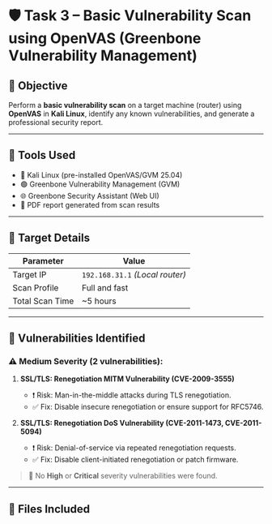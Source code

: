 # 🛡️ Task 3 – Basic Vulnerability Scan using OpenVAS (Greenbone Vulnerability Management)

## 📌 Objective

Perform a **basic vulnerability scan** on a target machine (router) using **OpenVAS** in **Kali Linux**, identify any known vulnerabilities, and generate a professional security report.

---

## 🧰 Tools Used

- 🐧 Kali Linux (pre-installed OpenVAS/GVM 25.04)
- 🟢 Greenbone Vulnerability Management (GVM)
- 🌐 Greenbone Security Assistant (Web UI)
- 📄 PDF report generated from scan results

---

## 🎯 Target Details

| Parameter        | Value           |
|------------------|------------------|
| Target IP        | `192.168.31.1` *(Local router)* |
| Scan Profile     | Full and fast    |
| Total Scan Time  | ~5 hours         |

---

## 🧪 Vulnerabilities Identified

### ⚠️ Medium Severity (2 vulnerabilities):
1. **SSL/TLS: Renegotiation MITM Vulnerability (CVE-2009-3555)**
   - ❗ Risk: Man-in-the-middle attacks during TLS renegotiation.
   - ✅ Fix: Disable insecure renegotiation or ensure support for RFC5746.

2. **SSL/TLS: Renegotiation DoS Vulnerability (CVE-2011-1473, CVE-2011-5094)**
   - ❗ Risk: Denial-of-service via repeated renegotiation requests.
   - ✅ Fix: Disable client-initiated renegotiation or patch firmware.

> 🔐 No **High** or **Critical** severity vulnerabilities were found.

---

## 📄 Files Included
